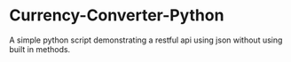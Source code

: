 # Currency-Converter-Python
A simple python script demonstrating a restful api using json without using built in methods.

